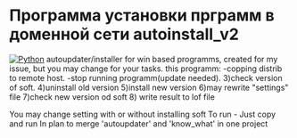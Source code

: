 # Программа установки прграмм в доменной сети autoinstall_v2
[![Python](https://img.shields.io/badge/-Python-464646?style=flat-square&logo=Python)](https://www.python.org/)
autoupdater/installer for win based programms, created for my issue, but you may change for your tasks.
this programm: 
-copping distrib to remote host. 
-stop running programm(update needed).
3)check version of soft.
4)uninstall old version
5)install new version
6)may rewrite "settings" file
7)check new version od soft
8) write result to lof file

You may change setting with or without installing soft
To run - Just copy and run
In plan to merge 'autoupdater' and 'know_what' in one project
